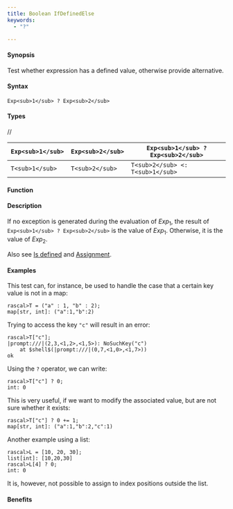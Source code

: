 ```yaml
---
title: Boolean IfDefinedElse
keywords:
  - "?"

---
```


#### Synopsis

Test whether expression has a defined value, otherwise provide alternative.

#### Syntax

`Exp<sub>1</sub> ? Exp<sub>2</sub>`

#### Types

//

| `Exp<sub>1</sub>` | `Exp<sub>2</sub>` | `Exp<sub>1</sub> ? Exp<sub>2</sub>` |
| --- | --- | --- |
| `T<sub>1</sub>`   | `T<sub>2</sub>`   |  `T<sub>2</sub> <: T<sub>1</sub>`  |


#### Function

#### Description

If no exception is generated during the evaluation of _Exp_<sub>1</sub>, the result of `Exp<sub>1</sub> ? Exp<sub>2</sub>` is the value of _Exp_<sub>1</sub>.
Otherwise, it is the value of _Exp_<sub>2</sub>.

Also see [Is defined](/docs//Rascal/Expressions/Values/Boolean/IsDefined) and [Assignment](/docs//Rascal/Statements/Assignment).

#### Examples

This test can, for instance, be used to handle the case that a certain key value is not in a map:

```rascal-shell
rascal>T = ("a" : 1, "b" : 2);
map[str, int]: ("a":1,"b":2)
```
Trying to access the key `"c"` will result in an error:

```rascal-shell
rascal>T["c"];
|prompt:///|(2,3,<1,2>,<1,5>): NoSuchKey("c")
	at $shell$(|prompt:///|(0,7,<1,0>,<1,7>))
ok
```
Using the `?` operator, we can write:

```rascal-shell
rascal>T["c"] ? 0;
int: 0
```
This is very useful, if we want to modify the associated value, but are not sure whether it exists:

```rascal-shell
rascal>T["c"] ? 0 += 1;
map[str, int]: ("a":1,"b":2,"c":1)
```
Another example using a list:

```rascal-shell
rascal>L = [10, 20, 30];
list[int]: [10,20,30]
rascal>L[4] ? 0;
int: 0
```
It is, however, not possible to assign to index positions outside the list.

#### Benefits


